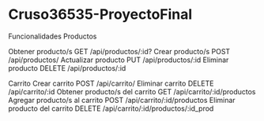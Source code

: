 # Cruso36535-ProyectoFinal

Funcionalidades 
Productos

Obtener producto/s GET /api/productos/:id?
Crear producto/s POST /api/productos/ 
Actualizar producto PUT /api/productos/:id
Eliminar producto DELETE /api/productos/:id


Carrito
Crear carrito POST /api/carrito/
Eliminar carrito DELETE /api/carrito/:id
Obtener producto/s del carrito GET /api/carrito/:id/productos
Agregar producto/s al carrito POST /api/carrito/:id/productos
Eliminar producto del carrito DELETE /api/carrito/:id/productos/:id_prod
